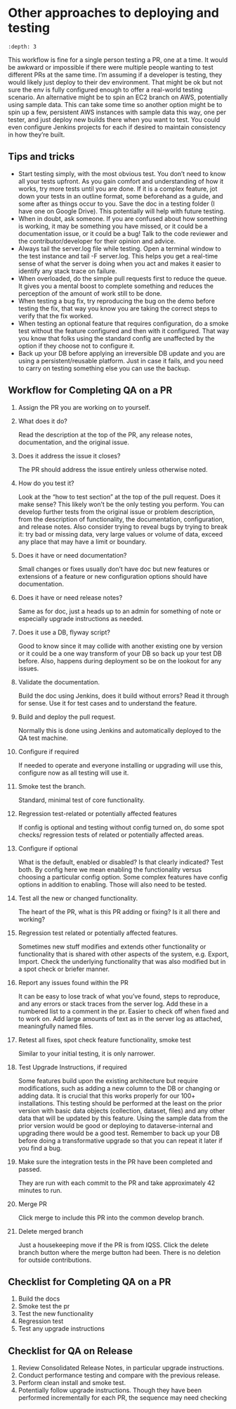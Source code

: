 # Other approaches to deploying and testing

```{contents}
:depth: 3
```

This workflow is fine for a single person testing a PR, one at a time. It would be awkward or impossible if there were multiple people wanting to test different PRs at the same time. I’m assuming if a developer is testing, they would likely just deploy to their dev environment. That might be ok but not sure the env is fully configured enough to offer a real-world testing scenario. An alternative might be to spin an EC2 branch on AWS, potentially using sample data. This can take some time so another option might be to spin up a few, persistent AWS instances with sample data this way, one per tester, and just deploy new builds there when you want to test. You could even configure Jenkins projects for each if desired to maintain consistency in how they’re built.

## Tips and tricks


-	Start testing simply, with the most obvious test. You don’t need to know all your tests upfront. As you gain comfort and understanding of how it works, try more tests until you are done. If it is a complex feature, jot down your tests in an outline format, some beforehand as a guide, and some after as things occur to you. Save the doc in a testing folder (I have one on Google Drive). This potentially will help with future testing.
-	When in doubt, ask someone. If you are confused about how something is working, it may be something you have missed, or it could be a documentation issue, or it could be a bug! Talk to the code reviewer and the contributor/developer for their opinion and advice.
-	Always tail the server.log file while testing. Open a terminal window to the test instance and tail -F server.log. This helps you get a real-time sense of what the server is doing when you act and makes it easier to identify any stack trace on failure.
-	When overloaded, do the simple pull requests first to reduce the queue. It gives you a mental boost to complete something and reduces the perception of the amount of work still to be done.
-	When testing a bug fix, try reproducing the bug on the demo before testing the fix, that way you know you are taking the correct steps to verify that the fix worked.
-	When testing an optional feature that requires configuration, do a smoke test without the feature configured and then with it configured. That way you know that folks using the standard config are unaffected by the option if they choose not to configure it.
-	Back up your DB before applying an irreversible DB update and you are using a persistent/reusable platform. Just in case it fails, and you need to carry on testing something else you can use the backup.

## Workflow for Completing QA on a PR


1.	Assign the PR you are working on to yourself.

2.	What does it do?

    Read the description at the top of the PR, any release notes, documentation, and the original issue.

3.	Does it address the issue it closes? 

    The PR should address the issue entirely unless otherwise noted.

4.	How do you test it?
    
    Look at the “how to test section” at the top of the pull request. Does it make sense? This likely won’t be the only testing you perform. You can develop further tests from the original issue or problem description, from the description of functionality, the documentation, configuration, and release notes. Also consider trying to reveal bugs by trying to break it: try bad or missing data, very large values or volume of data, exceed any place that may have a limit or boundary.

5.	Does it have or need documentation?

    Small changes or fixes usually don’t have doc but new features or extensions of a feature or new configuration options should have documentation.

6.	Does it have or need release notes?

    Same as for doc, just a heads up to an admin for something of note or especially upgrade instructions as needed.

7.	Does it use a DB, flyway script?
    
    Good to know since it may collide with another existing one by version or it could be a one way transform of your DB so back up your test DB before. Also, happens during deployment so be on the lookout for any issues.

8.	Validate the documentation.

    Build the doc using Jenkins, does it build without errors?
    Read it through for sense.
    Use it for test cases and to understand the feature.

9.	Build and deploy the pull request.

    Normally this is done using Jenkins and automatically deployed to the QA test machine.

10.	Configure if required

    If needed to operate and everyone installing or upgrading will use this, configure now as all testing will use it.

11.	Smoke test the branch.
    
    Standard, minimal test of core functionality.

12.	Regression test-related or potentially affected features

    If config is optional and testing without config turned on, do some spot checks/ regression tests of related or potentially affected areas. 

13.	Configure if optional

    What is the default, enabled or disabled? Is that clearly indicated? Test both.
    By config here we mean enabling the functionality versus choosing a particular config option. Some complex features have config options in addition to enabling. Those will also need to be tested.

14.	Test all the new or changed functionality.

    The heart of the PR, what is this PR adding or fixing? Is it all there and working?

15.	Regression test related or potentially affected features.
    
    Sometimes new stuff modifies and extends other functionality or functionality that is shared with other aspects of the system, e.g. Export, Import. Check the underlying functionality that was also modified but in a spot check or briefer manner.

16.	Report any issues found within the PR

    It can be easy to lose track of what you’ve found, steps to reproduce, and any errors or stack traces from the server log. Add these in a numbered list to a comment in the pr. Easier to check off when fixed and to work on. Add large amounts of text as in the server log as attached, meaningfully named files.

17.	Retest all fixes, spot check feature functionality, smoke test
    
    Similar to your initial testing, it is only narrower.

18.	Test Upgrade Instructions, if required

    Some features build upon the existing architecture but require modifications, such as adding a new column to the DB or changing or adding data. It is crucial that this works properly for our 100+ installations. This testing should be performed at the least on the prior version with basic data objects (collection, dataset, files) and any other data that will be updated by this feature. Using the sample data from the prior version would be good or deploying to dataverse-internal and upgrading there would be a good test. Remember to back up your DB before doing a transformative upgrade so that you can repeat it later if you find a bug.

19.	Make sure the integration tests in the PR have been completed and passed.
    
    They are run with each commit to the PR and take approximately 42 minutes to run.

20.	Merge PR
    
    Click merge to include this PR into the common develop branch.

21.	Delete merged branch
    
    Just a housekeeping move if the PR is from IQSS. Click the delete branch button where the merge button had been. There is no deletion for outside contributions.


## Checklist for Completing QA on a PR


1. Build the docs 
2. Smoke test the pr 
3. Test the new functionality
4. Regression test 
5. Test any upgrade instructions

## Checklist for QA on Release


1.	Review Consolidated Release Notes, in particular upgrade instructions.
2.	Conduct performance testing and compare with the previous release.
3.	Perform clean install and smoke test.
4.	Potentially follow upgrade instructions. Though they have been performed incrementally for each PR, the sequence may need checking

